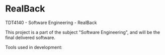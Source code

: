 # RealBack
TDT4140 - Software Engineering - RealBack

This project is a part of the subject "Software Engineering", 
and will be the final delivered software.

Tools used in development:

